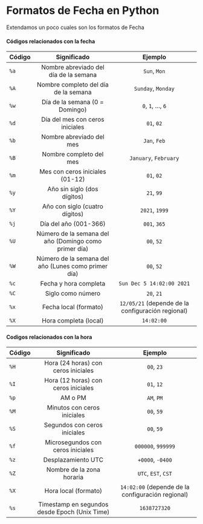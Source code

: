 # Formatos de Fecha en Python

Extendamos un poco cuales son los formatos de Fecha

#### Códigos relacionados con la fecha

| **Código** |                    **Significado**                    |                    **Ejemplo**                    |
|:-----------|:-----------------------------------------------------:|:-------------------------------------------------:|
| `%a`       |         Nombre abreviado del día de la semana         |                   `Sun`, `Mon`                    |
| `%A`       |         Nombre completo del día de la semana          |                `Sunday`, `Monday`                 |
| `%w`       |            Día de la semana (0 = Domingo)             |                `0`, `1`, ..., `6`                 |
| `%d`       |            Día del mes con ceros iniciales            |                    `01`, `02`                     |
| `%b`       |               Nombre abreviado del mes                |                   `Jan`, `Feb`                    |
| `%B`       |                Nombre completo del mes                |               `January`, `February`               |
| `%m`       |            Mes con ceros iniciales (01-12)            |                    `01`, `02`                     |
| `%y`       |              Año sin siglo (dos dígitos)              |                    `21`, `99`                     |
| `%Y`       |            Año con siglo (cuatro dígitos)             |                  `2021`, `1999`                   |
| `%j`       |                 Día del año (001-366)                 |                   `001`, `365`                    |
| `%U`       | Número de la semana del año (Domingo como primer día) |                    `00`, `52`                     |
| `%W`       |  Número de la semana del año (Lunes como primer día)  |                    `00`, `52`                     |
| `%c`       |                 Fecha y hora completa                 |             `Sun Dec 5 14:02:00 2021`             |
| `%C`       |                   Siglo como número                   |                    `20`, `21`                     |
| `%x`       |                 Fecha local (formato)                 | `12/05/21` (depende de la configuración regional) |
| `%X`       |                 Hora completa (local)                 |                    `14:02:00`                     |

#### Codigos relacionados con la hora

| **Código** |                **Significado**                |                    **Ejemplo**                    |
|:-----------|:---------------------------------------------:|:-------------------------------------------------:|
| `%H`       |      Hora (24 horas) con ceros iniciales      |                    `00`, `23`                     |
| `%I`       |      Hora (12 horas) con ceros iniciales      |                    `01`, `12`                     |
| `%p`       |                    AM o PM                    |                    `AM`, `PM`                     |
| `%M`       |          Minutos con ceros iniciales          |                    `00`, `59`                     |
| `%S`       |         Segundos con ceros iniciales          |                    `00`, `59`                     |
| `%f`       |       Microsegundos con ceros iniciales       |                `000000`, `999999`                 |
| `%z`       |              Desplazamiento UTC               |                 `+0000`, `-0400`                  |
| `%Z`       |           Nombre de la zona horaria           |                `UTC`, `EST`, `CST`                |
| `%X`       |             Hora local (formato)              | `14:02:00` (depende de la configuración regional) |
| `%s`       | Timestamp en segundos desde Epoch (Unix Time) |                   `1638727320`                    |
